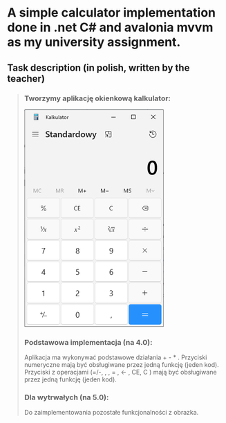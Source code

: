 # A simple calculator implementation done in .net C# and avalonia mvvm as my university assignment. 

## Task description (in polish, written by the teacher)

>### Tworzymy aplikację okienkową kalkulator:
>![image of a standard windows 10 calculator app](calc-img.png)
> 
>### Podstawowa implementacja (na 4.0):
>Aplikacja ma wykonywać podstawowe działania + - * \.
>Przyciski numeryczne mają być obsługiwane przez jedną funkcję (jeden kod).
>Przyciski z operacjami (=/-, , , = , <- , CE, C ) mają być obsługiwane przez jedną funkcję (jeden kod).
> 
>### Dla wytrwałych (na 5.0):
>Do zaimplementowania pozostałe funkcjonalności z obrazka.
